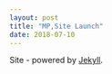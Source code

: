 ```yaml
---
layout: post
title: "MP,Site Launch"
date: 2018-07-10
---
```


Site - powered by [Jekyll](http://jekyllrb.com). 

